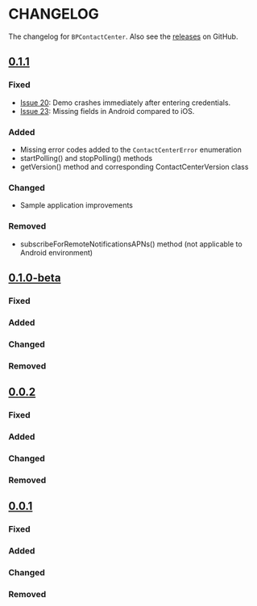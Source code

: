 # CHANGELOG

The changelog for `BPContactCenter`. Also see the [releases](https://github.com/ServicePattern/MobileAPI_Android/releases) on GitHub.

## [0.1.1](https://github.com/ServicePattern/MobileAPI_Android/releases/tag/0.1.1)

### Fixed
- [Issue 20](https://github.com/ServicePattern/MobileAPI_Android/issues/20): Demo crashes immediately after entering credentials.
- [Issue 23](https://github.com/ServicePattern/MobileAPI_Android/issues/23): Missing fields in Android compared to iOS.

### Added
 - Missing error codes added to the `ContactCenterError` enumeration
 - startPolling() and stopPolling() methods
 - getVersion() method and corresponding ContactCenterVersion class
 
### Changed
 - Sample application improvements

### Removed
 - subscribeForRemoteNotificationsAPNs() method (not applicable to Android environment)


## [0.1.0-beta](https://github.com/ServicePattern/MobileAPI_Android/releases/tag/0.1.0-beta)

### Fixed

### Added

### Changed

### Removed


## [0.0.2](https://github.com/ServicePattern/MobileAPI_Android/releases/tag/0.0.2)

### Fixed

### Added

### Changed

### Removed


## [0.0.1](https://github.com/ServicePattern/MobileAPI_Android/releases/tag/0.0.1)

### Fixed

### Added

### Changed

### Removed
